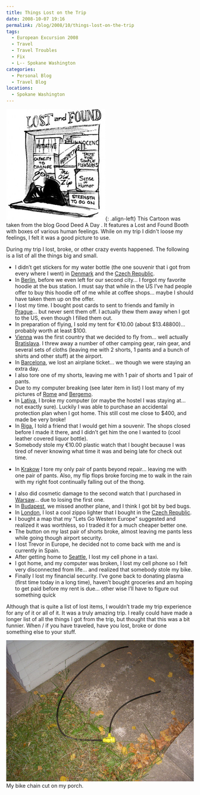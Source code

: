 ```yaml
---
title: Things Lost on the Trip
date: 2008-10-07 19:16
permalink: /blog/2008/10/things-lost-on-the-trip
tags:
  - European Excursion 2008
  - Travel
  - Travel Troubles
  - Fix 
  - L-- Spokane Washington
categories:
  - Personal Blog
  - Travel Blog
locations: 
  - Spokane Washington
---
```


![Good Deed A Day - It features a Lost and Found Booth with boxes of various human feelings.][1]{: .align-left} This Cartoon was taken from the blog Good Deed A Day . It features a Lost and Found Booth with boxes of various human feelings. While on my trip I didn't loose my feelings, I felt it was a good picture to use.

   [1]: /assets/media/cartoon-lost-found-funny-stock.jpg

During my trip I lost, broke, or other crazy events happened. The following is a list of all the things big and small.

  * I didn’t get stickers for my water bottle (the one souvenir that i got from every where I went) in [Denmark][2] and the [Czech Republic][3].
  * In [Berlin][4], before we even left for our second city... I forgot my favorite hoodie at the bus station. I must say that while in the US I’ve had people offer to buy this hoodie off of me while at coffee shops... maybe I should have taken them up on the offer.
  * I lost my time. I bought post cards to sent to friends and family in [Prague][3]... but never sent them off. I actually thew them away when I got to the US, even though I filled them out.
  * In preparation of flying, I sold my tent for €10.00 (about $13.48800)... probably worth at least $100.
  * [Vienna][5] was the first country that we decided to fly from... well actually [Bratislava][6]. I threw away a number of other camping gear, rain gear, and several sets of cloths (leaving me with 2 shorts, 1 pants and a bunch of shirts and other stuff) at the airport.
  * In [Barcelona][7], we lost an airplane ticket... we though we were staying an extra day.
  * I also tore one of my shorts, leaving me with 1 pair of shorts and 1 pair of pants.
  * Due to my computer breaking (see later item in list) I lost many of my pictures of [Rome][8] and [Bergemo][9].
  * In [Lativa][10], I broke my computer (or maybe the hostel I was staying at... not exactly sure). Luckily I was able to purchase an accidental protection plan when I got home. This still cost me close to $400, and made be very broke!
  * In [Riga][10], I told a friend that I would get him a souvenir. The shops closed before I made it there, and I didn’t get him the one I wanted to (cool leather covered liquor bottle).
  * Somebody stole my €10.00 plastic watch that I bought because I was tired of never knowing what time it was and being late for check out time.

   [2]: /locations/copenhagen-denmark
   [3]: /locations/prague-czech-republic
   [4]: /locations/berin-germany
   [5]: /locations/vienna-austria
   [6]: /locations/bratislava-slovakia
   [7]: /locations/barcelona-spain
   [8]: /locations/rome-italy
   [9]: /locations/bergemo-italy
   [10]: /locations/riga-latvia

  * In [Krakow][11] I tore my only pair of pants beyond repair... leaving me with one pair of pants. Also, my flip flops broke forcing me to walk in the rain with my right foot continually falling out of the thong.

   [11]: /locations/krakow-poland

  * I also did cosmetic damage to the second watch that I purchased in [Warsaw][12]... due to losing the first one.
  * In [Budapest][13], we missed another plane, and I think I got bit by bed bugs.
  * In [London][14], I lost a cool zippo lighter that I bought in the [Czech Republic][15].
  * I bought a map that my "Lets Go Western Europe" suggested and realized it was worthless, so I traded it for a much cheaper better one.
  * The button on my last pair of shorts broke, almost leaving me pants less while going though airport security.
  * I lost Trevor in Europe, he decided not to come back with me and is currently in Spain.
  * After getting home to [Seattle][16], I lost my cell phone in a taxi.
  * I got home, and my computer was broken, I lost my cell phone so I felt very disconnected from life… and realized that somebody stole my bike.
  * Finally I lost my financial security. I’ve gone back to donating plasma (first time today in a long time), haven’t bought groceries and am hoping to get paid before my rent is due... other wise I’ll have to figure out something quick

   [12]: /locations/warsaw-poland
   [13]: /locations/budapest-hungary
   [14]: /locations/london-united-kingdom
   [15]: /locations/prague-czech-republic
   [16]: /locations/seattle-washington

Although that is quite a list of lost items, I wouldn’t trade my trip experience for any of it or all of it. It was a truly amazing trip. I really could have made a longer list of all the things I got from the trip, but thought that this was a bit funnier. When / if you have traveled, have you lost, broke or done something else to your stuff.

![ My bike chain cut on my porch. ][17] My bike chain cut on my porch.

   [17]: /assets/media/photo-spokane-cut-bike-chain.jpg


